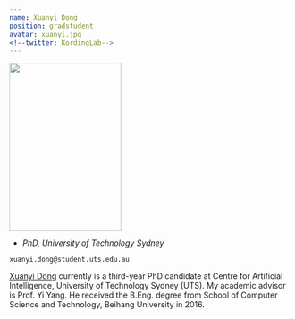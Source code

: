 ```yaml
---
name: Xuanyi Dong
position: gradstudent
avatar: xuanyi.jpg
<!--twitter: KordingLab-->
---
```


<img width="200" height="300" src="{{site.baseurl}}/images/people/{{page.avatar}}" data-action="zoom">

- _PhD, University of Technology Sydney_<br>
<!--- _Science coach. Collaborator. Transdisciplinary optimist._-->

<i class="fa fa-envelope-o"></i> `xuanyi.dong@student.uts.edu.au`

[Xuanyi Dong](https://xuanyidong.com/) currently is a third-year PhD candidate at Centre for Artificial Intelligence, University of Technology Sydney (UTS). My academic advisor is Prof. Yi Yang. He received the B.Eng. degree from School of Computer Science and Technology, Beihang University in 2016.

